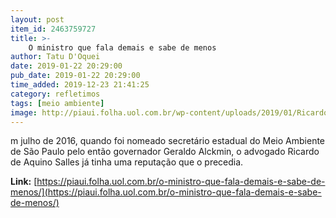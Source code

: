```yaml
---
layout: post
item_id: 2463759727
title: >-
    O ministro que fala demais e sabe de menos
author: Tatu D'Oquei
date: 2019-01-22 20:29:00
pub_date: 2019-01-22 20:29:00
time_added: 2019-12-23 21:41:25
category: refletimos
tags: [meio ambiente]
image: http://piaui.folha.uol.com.br/wp-content/uploads/2019/01/RicardoSallesPerfil_redes_22jan2019.jpg
---
```


m julho de 2016, quando foi nomeado secretário estadual do Meio Ambiente de São Paulo pelo então governador Geraldo Alckmin, o advogado Ricardo de Aquino Salles já tinha uma reputação que o precedia.

**Link:** [https://piaui.folha.uol.com.br/o-ministro-que-fala-demais-e-sabe-de-menos/](https://piaui.folha.uol.com.br/o-ministro-que-fala-demais-e-sabe-de-menos/)

